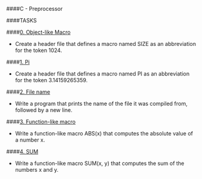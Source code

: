 ####C - Preprocessor

####TASKS

####[0. Object-like Macro](0-object_like_macro.h)
- Create a header file that defines a macro named SIZE as an abbreviation for the token 1024.

####[1. Pi](1-pi.h)
- Create a header file that defines a macro named PI as an abbreviation for the token 3.14159265359.

####[2. File name](2-main.c)
- Write a program that prints the name of the file it was compiled from, followed by a new line.

####[3. Function-like macro](3-function_like_macro.h)
- Write a function-like macro ABS(x) that computes the absolute value of a number x.

####[4. SUM](4-sum.h)
- Write a function-like macro SUM(x, y) that computes the sum of the numbers x and y.
